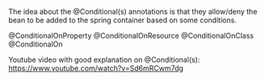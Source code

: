 The idea about the @Conditional(s) annotations is that they allow/deny the bean to be added to the spring container based on some conditions.

@ConditionalOnProperty
@ConditionalOnResource
@ConditionalOnClass
@ConditionalOn


Youtube video with good explanation on @Conditional(s):
https://www.youtube.com/watch?v=Sd6mRCwm7dg

